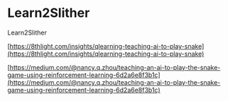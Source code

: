 # Learn2Slither
Learn2Slither

[https://8thlight.com/insights/qlearning-teaching-ai-to-play-snake](https://8thlight.com/insights/qlearning-teaching-ai-to-play-snake)

[https://medium.com/@nancy.q.zhou/teaching-an-ai-to-play-the-snake-game-using-reinforcement-learning-6d2a6e8f3b1c](https://medium.com/@nancy.q.zhou/teaching-an-ai-to-play-the-snake-game-using-reinforcement-learning-6d2a6e8f3b1c)
